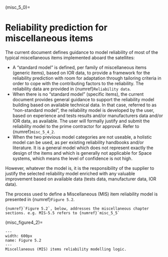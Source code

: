 (misc_5_0)=
# Reliability prediction for miscellaneous items


The current document defines guidance to model reliability of most of the typical miscellaneous items implemented aboard the satellites:

* A “standard model” is defined, per family of miscellaneous items (generic items), based on IOR data, to provide a framework for the reliability prediction with room for adaptation through tailoring criteria in order to cope with the contributing factors to the reliability. The reliability data are provided in {numref}`Reliability data`.
* When there is no “standard model” (specific items), the current document provides general guidance to support the reliability model building based on available technical data. In that case, referred to as “non-standard model”, the reliability model is developed by the user, based on experience and tests results and/or manufacturers data and/or IOR data, as available. The user will formally justify and submit the reliability model to the prime contractor for approval. Refer to {numref}`misc_5_4_2`.
* When the two previous model categories are not useable, a holistic model can be used, as per existing reliability handbooks and/or literature. It is a general model which does not represent exactly the design of the items and which is generally not applicable for Space systems, which means the level of confidence is not high.

However, whatever the model is, it is the responsibility of the supplier to justify the selected reliability model enriched with any valuable improvement based on available data (tests data, manufacturer data, IOR data).

The process used to define a Miscellaneous (MIS) item reliability model is presented in {numref}`Figure 5.2`.

```{note}
{numref}`Figure 5.2`, below, addresses the miscellaneous chapter sections. e.g. MIS-5.5 refers to {numref}`misc_5_5`
```

(misc_figure4_2)=
```{figure} ../../picture/figure4_2.png
---
width: 600px
name: Figure 5.2
---
Miscellaneous (MIS) items reliability modelling logic.
```
